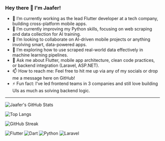 ### Hey there 👋 I'm Jaafer!

- 🔭 I’m currently working as the lead Flutter developer at a tech company, building cross-platform mobile apps.
- 🌱 I’m currently improving my Python skills, focusing on web scraping and data collection for AI training.
- 👯 I’m looking to collaborate on AI-driven mobile projects or anything involving smart, data-powered apps.
- 🤔 I’m exploring how to use scraped real-world data effectively in machine learning pipelines.
- 💬 Ask me about Flutter, mobile app architecture, clean code practices, or backend integration (Laravel, ASP.NET).
- 📫 How to reach me: Feel free to hit me up via any of my socials or drop me a message here on GitHub!
- ⚡ Fun fact: I've led frontend teams in 3 companies and still love building UIs as much as solving backend logic.

---

![Jaafer's GitHub Stats](https://github-readme-stats.vercel.app/api?username=mysteri0s&show_icons=true&theme=radical)


![Top Langs](https://github-readme-stats.vercel.app/api/top-langs/?username=mysteri0s&layout=compact&theme=radical)


![GitHub Streak](https://streak-stats.demolab.com?user=mysteri0s&theme=radical&date_format=M%20j%5B%2C%20Y%5D)






![Flutter](https://img.shields.io/badge/-Flutter-02569B?logo=flutter&logoColor=white&style=flat)
![Dart](https://img.shields.io/badge/-Dart-0175C2?logo=dart&logoColor=white&style=flat)
![Python](https://img.shields.io/badge/-Python-3776AB?logo=python&logoColor=white&style=flat)
![Laravel](https://img.shields.io/badge/-Laravel-F55247?logo=laravel&)

